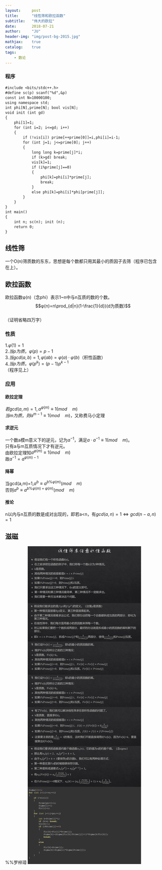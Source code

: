 ```yaml
---
layout:     post
title:      "线性筛和欧拉函数"
subtitle:   "伟大的欧拉"
date:       2018-07-21
author:     "JU"
header-img: "img/post-bg-2015.jpg"
mathjax:    true
catalog:    true
tags:
    - 数论
---
```


### 程序

    #include <bits/stdc++.h>
    #define sc(p) scanf("%d",&p)
    const int N=10000100;
    using namespace std;
    int phi[N],prime[N]; bool vis[N];
    void init (int gd)
    {
        phi[1]=1;
        for (int i=2; i<=gd; i++)
        {
            if (!vis[i]) prime[++prime[0]]=i,phi[i]=i-1;
            for (int j=1; j<=prime[0]; j++)
            {
                long long k=prime[j]*i;
                if (k>gd) break;
                vis[k]=1;
                if (i%prime[j]==0)
                {
                    phi[k]=phi[i]*prime[j];
                    break;
                }
                else phi[k]=phi[i]*phi[prime[j]];
            }
        }
    }
    int main()
    {
        int n; sc(n); init (n);
        return 0;
    }


## 线性筛
一个O(n)筛质数的东东，思想是每个数都只用其最小的质因子去筛（程序已包含在上）。
## 欧拉函数
欧拉函数φ(n)（念phi）表示1~n中与n互质的数的个数。  
$$φ(n)=n\prod_{d|n}(1-\frac{1}{d})(d为质数)$$  
（证明省略四万字）
### 性质
1.$φ(1)=1$  
2.$当p为质，φ(p)=p-1$  
3.$当gcd(a,b)=1,φ(ab)=φ(a)·φ(b)$（积性函数）  
4.$当p为质，φ(p^{k})=(p-1)p^{k-1}$  
（程序见上）
### 应用
#### 欧拉定理
$若gcd(a,m)=1,a^{φ(m)}\equiv 1(mod \quad m)$  
$当m为质，则a^{m-1}\equiv 1(mod \quad m)$，又称费马小定理
#### 求逆元
一个数a模m意义下的逆元，记为$a^{-1}$，满足$a·a^{-1}\equiv 1(mod \quad m)$。  
只有a与m互质情况下才有逆元。  
由欧拉定理知$a^{φ(m)}\equiv 1(mod \quad m)$  
故$a^{-1}=a^{φ(m)-1}$
#### 降幂
当gcd(a,m)=1,$a^b\equiv a^{b\%φ(m)}(mod \quad m)$  
否则$a^b\equiv a^{b\%φ(m)+φ(m)}(mod \quad m)$
#### 推论
n以内与n互质的数是成对出现的，即若a<n，有$gcd(a,n)=1\Leftrightarrow gcd(n-a,n)=1$

## 滋磁
%%罗梓璋
![](/img/线性筛求任意积性函数.png)
